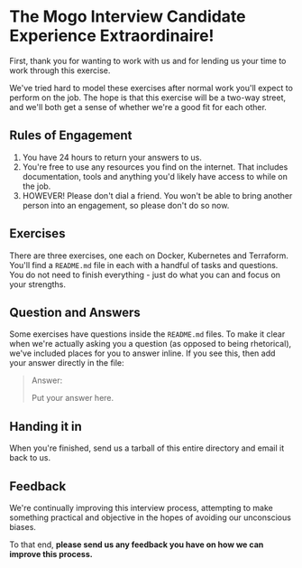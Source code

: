 # The Mogo Interview Candidate Experience Extraordinaire!

First, thank you for wanting to work with us and for lending us your time to work through this exercise.

We've tried hard to model these exercises after normal work you'll expect to perform on the job.  The hope is that this exercise will be a two-way street, and we'll both get a sense of whether we're a good fit for each other.

## Rules of Engagement

1. You have 24 hours to return your answers to us.
2. You're free to use any resources you find on the internet.  That includes documentation, tools and anything you'd likely have access to while on the job.
3. HOWEVER!  Please don't dial a friend.  You won't be able to bring another
   person into an engagement, so please don't do so now.

## Exercises

There are three exercises, one each on Docker, Kubernetes and Terraform. You'll
find a `README.md` file in each with a handful of tasks and questions. You do not need to finish everything - just do what you can and focus on your strengths.

## Question and Answers

Some exercises have questions inside the `README.md` files.  To make it clear when we're actually asking you a question (as opposed to being rhetorical), we've included places for you to answer inline.  If you see this, then add your answer directly in the file:

> Answer:
>
> Put your answer here.

## Handing it in

When you're finished, send us a tarball of this entire directory and email it back to us.

## Feedback

We're continually improving this interview process, attempting to make something practical and objective in the hopes of avoiding our unconscious biases.

To that end, **please send us any feedback you have on how we can improve this process.**
